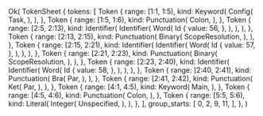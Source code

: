Ok(
    TokenSheet {
        tokens: [
            Token {
                range: [1:1, 1:5),
                kind: Keyword(
                    Config(
                        Task,
                    ),
                ),
            },
            Token {
                range: [1:5, 1:6),
                kind: Punctuation(
                    Colon,
                ),
            },
            Token {
                range: [2:5, 2:13),
                kind: Identifier(
                    Identifier(
                        Word(
                            Id {
                                value: 56,
                            },
                        ),
                    ),
                ),
            },
            Token {
                range: [2:13, 2:15),
                kind: Punctuation(
                    Binary(
                        ScopeResolution,
                    ),
                ),
            },
            Token {
                range: [2:15, 2:21),
                kind: Identifier(
                    Identifier(
                        Word(
                            Id {
                                value: 57,
                            },
                        ),
                    ),
                ),
            },
            Token {
                range: [2:21, 2:23),
                kind: Punctuation(
                    Binary(
                        ScopeResolution,
                    ),
                ),
            },
            Token {
                range: [2:23, 2:40),
                kind: Identifier(
                    Identifier(
                        Word(
                            Id {
                                value: 58,
                            },
                        ),
                    ),
                ),
            },
            Token {
                range: [2:40, 2:41),
                kind: Punctuation(
                    Bra(
                        Par,
                    ),
                ),
            },
            Token {
                range: [2:41, 2:42),
                kind: Punctuation(
                    Ket(
                        Par,
                    ),
                ),
            },
            Token {
                range: [4:1, 4:5),
                kind: Keyword(
                    Main,
                ),
            },
            Token {
                range: [4:5, 4:6),
                kind: Punctuation(
                    Colon,
                ),
            },
            Token {
                range: [5:5, 5:6),
                kind: Literal(
                    Integer(
                        Unspecified,
                    ),
                ),
            },
        ],
        group_starts: [
            0,
            2,
            9,
            11,
        ],
    },
)